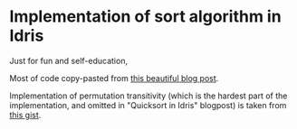 # Implementation of sort algorithm in Idris

Just for fun and self-education,

Most of code copy-pasted from [this beautiful blog post](https://github.com/bmsherman/blog/wiki/Quicksort-in-Idris).

Implementation of permutation transitivity
(which is the hardest part of the implementation, and omitted in "Quicksort in Idris" blogpost)
is taken from [this gist](https://gist.github.com/AndrasKovacs/0d7bcc3aba513c29ef73/).
